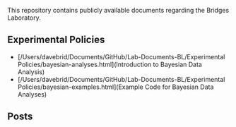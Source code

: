 This repository contains publicly available documents regarding the Bridges Laboratory.

## Experimental Policies

* [/Users/davebrid/Documents/GitHub/Lab-Documents-BL/Experimental Policies/bayesian-analyses.html](Introduction to Bayesian Data Analysis)
* [/Users/davebrid/Documents/GitHub/Lab-Documents-BL/Experimental Policies/bayesian-examples.html](Example Code for Bayesian Data Analyses)

## Posts